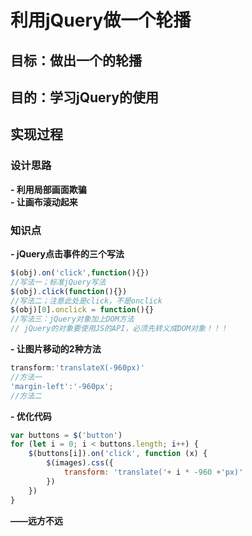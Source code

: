 # 利用jQuery做一个轮播
## 目标：做出一个的轮播
## 目的：学习jQuery的使用
## 实现过程
### 设计思路
**- 利用局部画面欺骗**         
**- 让画布滚动起来**
### 知识点
**- jQuery点击事件的三个写法**
```javascript
$(obj).on('click',function(){})
//写法一；标准jQuery写法
$(obj).click(function(){})
//写法二；注意此处是click，不是onclick
$(obj)[0].onclick = function(){}
//写法三：jQuery对象加上DOM方法
// jQuery的对象要使用JS的API，必须先转义成DOM对象！！！
```
**- 让图片移动的2种方法**
```javascript
transform:'translateX(-960px)'
//方法一
'margin-left':'-960px';
//方法二
```
**- 优化代码**
```javascript
var buttons = $('button')
for (let i = 0; i < buttons.length; i++) {
    $(buttons[i]).on('click', function (x) {
        $(images).css({
            transform: 'translate('+ i * -960 +'px)'
        })
    })
}
```








**——远方不远**